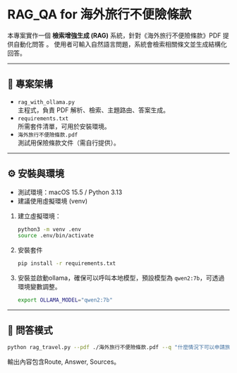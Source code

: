 # RAG_QA for 海外旅行不便險條款

本專案實作一個 **檢索增強生成 (RAG)** 系統，針對《海外旅行不便險條款》PDF 提供自動化問答 。
使用者可輸入自然語言問題，系統會檢索相關條文並生成結構化回答。

---

## 📂 專案架構

- `rag_with_ollama.py`  
  主程式，負責 PDF 解析、檢索、主題路由、答案生成。
- `requirements.txt`  
  所需套件清單，可用於安裝環境。
- `海外旅行不便險條款.pdf`  
  測試用保險條款文件（需自行提供）。

---

## ⚙️ 安裝與環境

- 測試環境：macOS 15.5 / Python 3.13 
- 建議使用虛擬環境 (venv)

1. 建立虛擬環境：
   ```bash
   python3 -m venv .env
   source .env/bin/activate
2. 安裝套件
   ```bash
   pip install -r requirements.txt
3. 安裝並啟動ollama，確保可以呼叫本地模型，預設模型為 `qwen2:7b`，可透過環境變數調整。
   ```bash
   export OLLAMA_MODEL="qwen2:7b"

---


## 📂 問答模式

```bash
python rag_travel.py --pdf ./海外旅行不便險條款.pdf --q "什麼情況下可以申請旅遊延誤賠償？"
```



輸出內容包含Route, Answer, Sources。

